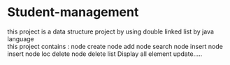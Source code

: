 # Student-management
this project is a data structure project by using double linked list by java language  
this project contains : 
node 
create node 
add node 
search node 
insert node 
insert node loc 
delete node 
delete list 
Display all element 
update.....
